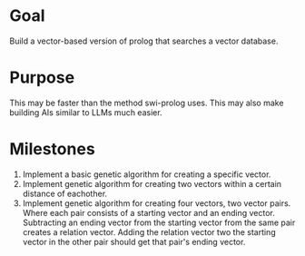 # Goal
Build a vector-based version of prolog that searches a vector database.

# Purpose
This may be faster than the method swi-prolog uses. This may also make building AIs similar to LLMs much easier.

# Milestones
1. Implement a basic genetic algorithm for creating a specific vector.
1. Implement genetic algorithm for creating two vectors within a certain distance of eachother. 
1. Implement genetic algorithm for creating four vectors, two vector pairs. Where each pair consists of a starting vector and an ending vector. Subtracting an ending vector from the starting vector from the same pair creates a relation vector. Adding the relation vector two the starting vector in the other pair should get that pair's ending vector.